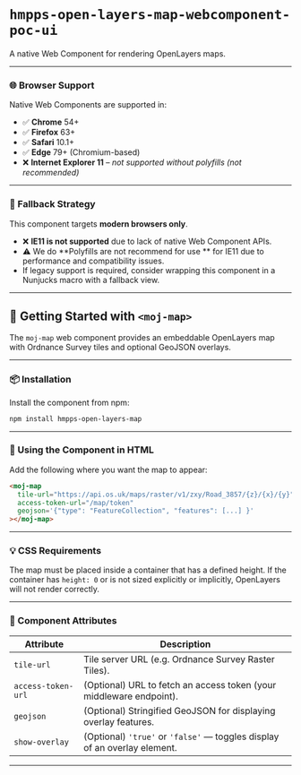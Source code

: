 
# `hmpps-open-layers-map-webcomponent-poc-ui`

A native Web Component for rendering OpenLayers maps.

---

### 🌐 Browser Support

Native Web Components are supported in:

- ✅ **Chrome** 54+
- ✅ **Firefox** 63+
- ✅ **Safari** 10.1+
- ✅ **Edge** 79+ (Chromium-based)
- ❌ **Internet Explorer 11** – _not supported without polyfills (not recommended)_

---

### 🔄 Fallback Strategy

This component targets **modern browsers only**.

- ❌ **IE11 is not supported** due to lack of native Web Component APIs.
- ⚠️ We do **Polyfills are not recommend for use ** for IE11 due to performance and compatibility issues.
- If legacy support is required, consider wrapping this component in a Nunjucks macro with a fallback view.

---

## 🚀 Getting Started with `<moj-map>`

The `moj-map` web component provides an embeddable OpenLayers map with Ordnance Survey tiles and optional GeoJSON overlays.

---

### 📦 Installation

Install the component from npm:

```bash
npm install hmpps-open-layers-map
```

---

### 🧱 Using the Component in HTML

Add the following where you want the map to appear:

```html
<moj-map
  tile-url="https://api.os.uk/maps/raster/v1/zxy/Road_3857/{z}/{x}/{y}"
  access-token-url="/map/token"
  geojson='{"type": "FeatureCollection", "features": [...] }'
></moj-map>
```

---

### 💡 CSS Requirements

The map must be placed inside a container that has a defined height. If the container has `height: 0` or is not sized explicitly or implicitly, OpenLayers will not render correctly.

---

### 🔧 Component Attributes

| Attribute          | Description                                                               |
| ------------------ | ------------------------------------------------------------------------- |
| `tile-url`         | Tile server URL (e.g. Ordnance Survey Raster Tiles).                      |
| `access-token-url` | (Optional) URL to fetch an access token (your middleware endpoint).       |
| `geojson`          | (Optional) Stringified GeoJSON for displaying overlay features.           |
| `show-overlay`     | (Optional) `'true'` or `'false'` — toggles display of an overlay element. |

---
